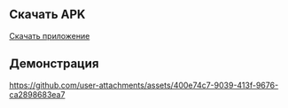 ## Скачать APK
[Скачать приложение](./app/Count_Trainer.apk)

## Демонстрация
https://github.com/user-attachments/assets/400e74c7-9039-413f-9676-ca2898683ea7
